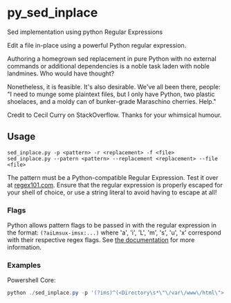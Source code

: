 # py_sed_inplace
Sed implementation using python Regular Expressions

Edit a file in-place using a powerful Python regular expression.

Authoring a homegrown sed replacement in pure Python with no external commands or additional dependencies is a noble task laden with noble landmines. Who would have thought?

Nonetheless, it is feasible. It's also desirable. We've all been there, people: "I need to munge some plaintext files, but I only have Python, two plastic shoelaces, and a moldy can of bunker-grade Maraschino cherries. Help."

Credit to Cecil Curry on StackOverflow. Thanks for your whimsical humour.

## Usage

```
sed_inplace.py -p <pattern> -r <replacement> -f <file>
sed_inplace.py --patern <pattern> --replacement <replacement> --file <file>
```
  
The pattern must be a Python-compatible Regular Expression. Test it over at [regex101.com](https://regex101.com/r/QfFaCY/10).
Ensure that the regular expression is properly escaped for your shell of choice, or use a string literal to avoid having to escape at all!

### Flags
Python allows pattern flags to be passed in with the regular expression in the format:
`(?aiLmsux-imsx:...)` where 'a', 'i', 'L', 'm', 's', 'u', 'x' correspond with their respective regex flags.
See [the documentation](https://docs.python.org/3/library/re.html#re.Pattern.flags) for more information.

### Examples
Powershell Core:
```powershell
python ./sed_inplace.py -p '(?ims)^(<Directory\s*\"\/var\/www\/html\">.*?AllowOverride\s*)(None|All|Options|FileInfo|AuthConfig|Limit)+(.*?<\/Directory>)$' -r '\g<1>All\g<3>' -i 'httpd.conf'
```

